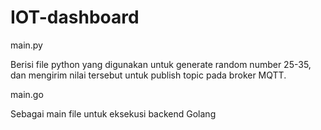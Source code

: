 # IOT-dashboard

main.py 

Berisi file python yang digunakan untuk generate random number 25-35, dan mengirim nilai tersebut untuk publish topic pada broker MQTT.

main.go

Sebagai main file untuk eksekusi backend Golang
